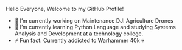   Hello Everyone, Welcome to my GitHub Profile!

- 🔭 I’m currently working on Maintenance DJI Agriculture Drones
- 🌱 I’m currently learning Python Language and studying Systems Analysis and Development at a technology college.
- ⚡ Fun fact: Currently addicted to Warhammer 40k 💀
